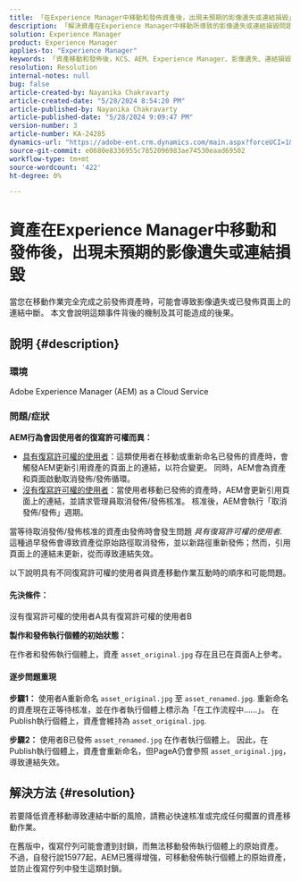 ```yaml
---
title: 「在Experience Manager中移動和發佈資產後，出現未預期的影像遺失或連結損毀」
description: 「解決資產在Experience Manager中移動所導致的影像遺失或連結損毀問題。」
solution: Experience Manager
product: Experience Manager
applies-to: "Experience Manager"
keywords: 「資產移動和發佈後，KCS、AEM、Experience Manager、影像遺失、連結損毀」
resolution: Resolution
internal-notes: null
bug: false
article-created-by: Nayanika Chakravarty
article-created-date: "5/28/2024 8:54:20 PM"
article-published-by: Nayanika Chakravarty
article-published-date: "5/28/2024 9:09:47 PM"
version-number: 3
article-number: KA-24285
dynamics-url: "https://adobe-ent.crm.dynamics.com/main.aspx?forceUCI=1&pagetype=entityrecord&etn=knowledgearticle&id=dd4ace71-341d-ef11-840a-000d3a372703"
source-git-commit: e0680e8336955c7852096983ae74530eaad69502
workflow-type: tm+mt
source-wordcount: '422'
ht-degree: 0%

---
```


# 資產在Experience Manager中移動和發佈後，出現未預期的影像遺失或連結損毀


當您在移動作業完全完成之前發佈資產時，可能會導致影像遺失或已發佈頁面上的連結中斷。 本文會說明這類事件背後的機制及其可能造成的後果。

## 說明 {#description}


### <b>環境</b>

Adobe Experience Manager (AEM) as a Cloud Service

### 問題/症狀

<b>AEM行為會因使用者的復寫許可權而異：</b>

- <u>具有復寫許可權的使用者</u>：這類使用者在移動或重新命名已發佈的資產時，會觸發AEM更新引用資產的頁面上的連結，以符合變更。 同時，AEM會為資產和頁面啟動取消發佈/發佈循環。
- <u>沒有復寫許可權的使用者</u>：當使用者移動已發佈的資產時，AEM會更新引用頁面上的連結，並請求管理員取消發佈/發佈核准。 核准後，AEM會執行「取消發佈/發佈」週期。


當等待取消發佈/發佈核准的資產由發佈時會發生問題 *具有復寫許可權的使用者*. 這種過早發佈會導致資產從原始路徑取消發佈，並以新路徑重新發佈；然而，引用頁面上的連結未更新，從而導致連結失效。

以下說明具有不同復寫許可權的使用者與資產移動作業互動時的順序和可能問題。

#### <b>先決條件：</b>

沒有復寫許可權的使用者A具有復寫許可權的使用者B

<b>製作和發佈執行個體的初始狀態：</b>

在作者和發佈執行個體上，資產 `asset_original.jpg` 存在且已在頁面A上參考。

#### <b>逐步問題重現</b>

<b>步驟1：</b> 使用者A重新命名 `asset_original.jpg` 至 `asset_renamed.jpg`. 重新命名的資產現在正等待核准，並在作者執行個體上標示為「在工作流程中……」。 在Publish執行個體上，資產會維持為 `asset_original.jpg`.

<b>步驟2：</b> 使用者B已發佈 `asset_renamed.jpg` 在作者執行個體上。 因此，在Publish執行個體上，資產會重新命名，但PageA仍會參照 `asset_original.jpg`，導致連結失效。


## 解決方法 {#resolution}


若要降低資產移動導致連結中斷的風險，請務必快速核准或完成任何擱置的資產移動作業。

在舊版中，復寫佇列可能會遭到封鎖，而無法移動發佈執行個體上的原始資產。 不過，自發行說15977起，AEM已獲得增強，可移動發佈執行個體上的原始資產，並防止復寫佇列中發生這類封鎖。
